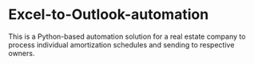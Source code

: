 # Excel-to-Outlook-automation
This is a Python-based automation solution for a real estate company to process individual amortization schedules and sending to respective owners.
